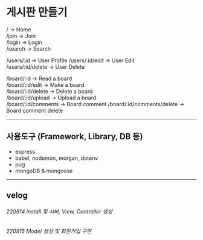 # 게시판 만들기 

/ -> Home  
/join -> Join  
/login -> Login  
/search -> Search  

/users/:id -> User Profile
/users/:id/edit -> User Edit  
/users/:id/delete -> User Delete  

/board/:id -> Read a board  
/board/:id/edit -> Make a board  
/board/:id/delete -> Delete a board  
/board/:id/upload -> Upload a board  
/board/:id/comments -> Board comment
/board/:id/comments/delete -> Board comment delete  
***
## 사용도구 (Framework, Library, DB 등)
- express 
- babel, nodemon, morgan, dotenv
- pug
- mongoDB & mongoose
***
## velog
###### 220914 install 및 서버, View, Controller 생성  
###### 220915 Model 생성 및 회원가입 구현
